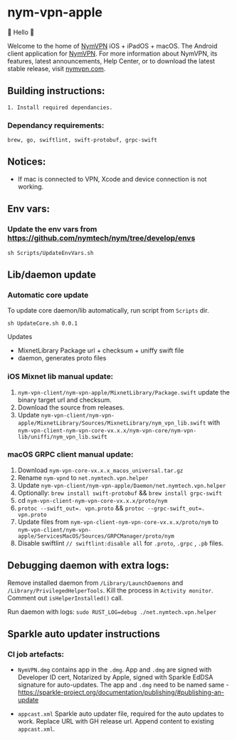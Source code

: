 # nym-vpn-apple

👋 Hello 👋

Welcome to the home of [NymVPN](https://nymvpn.com/en) iOS + iPadOS + macOS. The Android client application for [NymVPN](https://nymvpn.com/en). For more information about NymVPN, its features, latest announcements, Help Center, or to download the latest stable release, visit [nymvpn.com](https://nymvpn.com/en).


## Building instructions: 
```
1. Install required dependancies.
```
### Dependancy requirements:
```
brew, go, swiftlint, swift-protobuf, grpc-swift
```
## Notices:

- If mac is connected to VPN, Xcode and device connection is not working.


## Env vars:
### Update the env vars from https://github.com/nymtech/nym/tree/develop/envs

```
sh Scripts/UpdateEnvVars.sh
```
## Lib/daemon update
### Automatic core update
To update core daemon/lib automatically, run script from `Scripts` dir.
```
sh UpdateCore.sh 0.0.1
```
Updates
- MixnetLibrary Package url + checksum + uniffy swift file
- daemon, generates proto files

### iOS Mixnet lib manual update:
1. `nym-vpn-client/nym-vpn-apple/MixnetLibrary/Package.swift` update the binary target url and checksum.
2. Download the source from releases.
3. Update `nym-vpn-client/nym-vpn-apple/MixnetLibrary/Sources/MixnetLibrary/nym_vpn_lib.swift` with `nym-vpn-client-nym-vpn-core-vx.x.x/nym-vpn-core/nym-vpn-lib/uniffi/nym_vpn_lib.swift`

### macOS GRPC client manual update:
1. Download `nym-vpn-core-vx.x.x_macos_universal.tar.gz`
2. Rename `nym-vpnd` to `net.nymtech.vpn.helper`
3. Update `nym-vpn-client/nym-vpn-apple/Daemon/net.nymtech.vpn.helper`
4. Optionally: `brew install swift-protobuf` && `brew install grpc-swift`
5. cd `nym-vpn-client-nym-vpn-core-vx.x.x/proto/nym`
6. `protoc --swift_out=. vpn.proto` && `protoc --grpc-swift_out=. vpn.proto`
7. Update files from `nym-vpn-client-nym-vpn-core-vx.x.x/proto/nym` to `nym-vpn-client/nym-vpn-apple/ServicesMacOS/Sources/GRPCManager/proto/nym`
8. Disable swiftlint `// swiftlint:disable all` for `.proto`, `.grpc` , `.pb` files.

## Debugging daemon with extra logs:
Remove installed daemon from `/Library/LaunchDaemons` and `/Library/PrivilegedHelperTools`. Kill the process in `Activity monitor`. Comment out `isHelperInstalled()` call.

Run daemon with logs:
`sudo RUST_LOG=debug ./net.nymtech.vpn.helper`


## Sparkle auto updater instructions
### CI job artefacts:
- `NymVPN.dmg` contains app in the `.dmg`. App and `.dmg` are signed with Developer ID cert, Notarized by Apple, signed with Sparkle EdDSA signature for auto-updates. The app and `.dmg` need to be named same - https://sparkle-project.org/documentation/publishing/#publishing-an-update

- `appcast.xml` Sparkle auto updater file, required for the auto updates to work. Replace URL with GH release url. Append content to existing `appcast.xml`.
